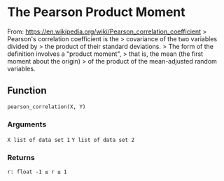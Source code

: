 # The Pearson Product Moment
From: https://en.wikipedia.org/wiki/Pearson_correlation_coefficient
    > Pearson's correlation coefficient is the
    > covariance of the two variables divided by
    > the product of their standard deviations.
    > The form of the definition involves a "product moment",
    > that is, the mean (the first moment about the origin)
    > of the product of the mean-adjusted random variables.

## Function 
```pearson_correlation(X, Y)```
### Arguments
  ```X list of data set 1```
  ```Y list of data set 2```
### Returns
```r: float -1 ≤ r ≤ 1```


